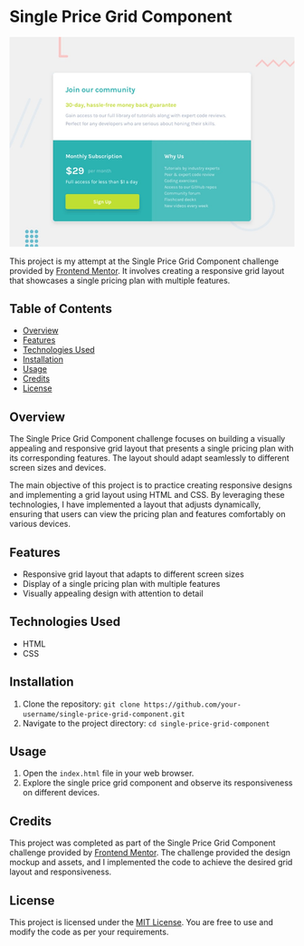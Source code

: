 # Single Price Grid Component

![Design preview for the Single price grid component coding challenge](./design/desktop-preview.jpg)

This project is my attempt at the Single Price Grid Component challenge provided by [Frontend Mentor](https://www.frontendmentor.io/). It involves creating a responsive grid layout that showcases a single pricing plan with multiple features.

## Table of Contents

- [Overview](#overview)
- [Features](#features)
- [Technologies Used](#technologies-used)
- [Installation](#installation)
- [Usage](#usage)
- [Credits](#credits)
- [License](#license)

## Overview

The Single Price Grid Component challenge focuses on building a visually appealing and responsive grid layout that presents a single pricing plan with its corresponding features. The layout should adapt seamlessly to different screen sizes and devices.

The main objective of this project is to practice creating responsive designs and implementing a grid layout using HTML and CSS. By leveraging these technologies, I have implemented a layout that adjusts dynamically, ensuring that users can view the pricing plan and features comfortably on various devices.

## Features

- Responsive grid layout that adapts to different screen sizes
- Display of a single pricing plan with multiple features
- Visually appealing design with attention to detail

## Technologies Used

- HTML
- CSS

## Installation

1. Clone the repository: `git clone https://github.com/your-username/single-price-grid-component.git`
2. Navigate to the project directory: `cd single-price-grid-component`

## Usage

1. Open the `index.html` file in your web browser.
2. Explore the single price grid component and observe its responsiveness on different devices.

## Credits

This project was completed as part of the Single Price Grid Component challenge provided by [Frontend Mentor](https://www.frontendmentor.io/). The challenge provided the design mockup and assets, and I implemented the code to achieve the desired grid layout and responsiveness.

## License

This project is licensed under the [MIT License](LICENSE). You are free to use and modify the code as per your requirements.
